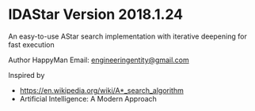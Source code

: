 # IDAStar Version 2018.1.24
An easy-to-use AStar search implementation with iterative deepening for fast execution

Author HappyMan
Email: engineeringentity@gmail.com

Inspired by
 - https://en.wikipedia.org/wiki/A*_search_algorithm
 - Artificial Intelligence: A Modern Approach
